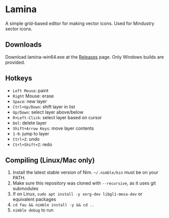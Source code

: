 # Lamina

A simple grid-based editor for making vector icons. Used for Mindustry sector icons.

## Downloads

Download lamina-win64.exe at the [Releases](https://github.com/Anuken/Lamina/releases) page. Only Windows builds are provided. 

## Hotkeys

- `Left Mouse`: paint
- `Right` Mouse: erase
- `Space`: new layer
- `Ctrl+Up/Down`: shift layer in list
- `Up/Down`: select layer above/below
- `R+Left-Click`: select layer based on cursor
- `Del`: delete layer
- `Shift+Arrow Keys`: move layer contents
- `1-9`: jump to layer
- `Ctrl+Z`: undo
- `Ctrl+Shift+Z`: redo

## Compiling (Linux/Mac only)

1. Install the latest stable version of Nim. `~/.nimble/bin` must be on your PATH.
2. Make sure this repository was cloned with `--recursive`, as it uses git submodules
3. If on Linux, `sudo apt install -y xorg-dev libgl1-mesa-dev` or equivalent packages
4. `cd fau && nimble install -y && cd ..`
5. `nimble debug` to run